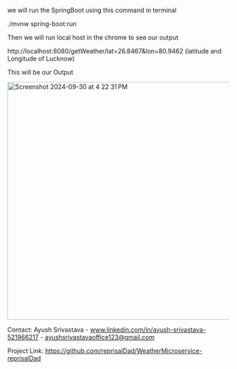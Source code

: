 we will run the SpringBoot using this command in terminal

./mvnw spring-boot:run

Then we will run local host in the chrome to see our output

http://localhost:8080/getWeather/lat=26.8467&lon=80.9462 (latitude and Longitude of Lucknow) 

This will be our Output

<img width="540" alt="Screenshot 2024-09-30 at 4 22 31 PM" src="https://github.com/user-attachments/assets/fe51972e-4174-43ec-a6d1-075738fb21a5">

Contact: Ayush Srivastava - www.linkedin.com/in/ayush-srivastava-521966217 - ayushsrivastavaoffice123@gmail.com

Project Link: https://github.com/reprisalDad/WeatherMicroservice-reprisalDad

